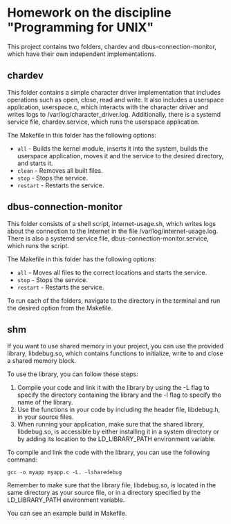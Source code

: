 # Homework on the discipline "Programming for UNIX"

This project contains two folders, chardev and dbus-connection-monitor, which have their own independent implementations.

## chardev

This folder contains a simple character driver implementation that includes operations such as open, close, read and write. It also includes a userspace application, userspace.c, which interacts with the character driver and writes logs to /var/log/character_driver.log. Additionally, there is a systemd service file, chardev.service, which runs the userspace application. 

The Makefile in this folder has the following options:
- `all` - Builds the kernel module, inserts it into the system, builds the userspace application, moves it and the service to the desired directory, and starts it.
- `clean` - Removes all built files.
- `stop` - Stops the service.
- `restart` - Restarts the service.

## dbus-connection-monitor

This folder consists of a shell script, internet-usage.sh, which writes logs about the connection to the Internet in the file /var/log/internet-usage.log. There is also a systemd service file, dbus-connection-monitor.service, which runs the script.

The Makefile in this folder has the following options:
- `all` - Moves all files to the correct locations and starts the service.
- `stop` - Stops the service.
- `restart` - Restarts the service.

To run each of the folders, navigate to the directory in the terminal and run the desired option from the Makefile.

## shm

If you want to use shared memory in your project, you can use the provided library, libdebug.so, which contains functions to initialize, write to and close a shared memory block.

To use the library, you can follow these steps:

1. Compile your code and link it with the library by using the -L flag to specify the directory containing the library and the -l flag to specify the name of the library.
2. Use the functions in your code by including the header file, libdebug.h, in your source files.
3. When running your application, make sure that the shared library, libdebug.so, is accessible by either installing it in a system directory or by adding its location to the LD_LIBRARY_PATH environment variable.

To compile and link the code with the library, you can use the following command:

`gcc -o myapp myapp.c -L. -lsharedebug`

Remember to make sure that the library file, libdebug.so, is located in the same directory as your source file, or in a directory specified by the LD_LIBRARY_PATH environment variable.

You can see an example build in Makefile.
